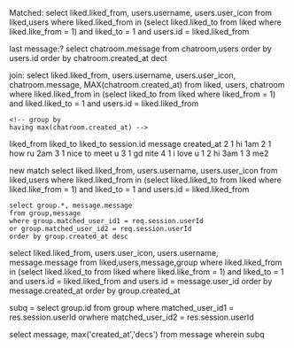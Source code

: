 
Matched:
    select liked.liked_from, users.username, users.user_icon from liked,users 
    where liked.liked_from in (select liked.liked_to from liked where liked.like_from = 1) 
    and liked_to = 1
    and users.id = liked.liked_from

last message:?
    select chatroom.message 
    from chatroom,users 
    order by users.id 
    order by chatroom.created_at dect

join:
    select liked.liked_from, users.username, users.user_icon, chatroom.message, MAX(chatroom.created_at) 
    from liked, users, chatroom 
    where liked.liked_from in (select liked_to from liked where liked_from = 1) 
    and liked.liked_to = 1
    and users.id = liked.liked_from

    <!-- group by
    having max(chatroom.created_at) -->

liked_from  liked_to
liked_to    session.id  message             created_at
2           1           hi                  1am
2           1           how ru              2am
3           1           nice to meet u
3           1           gd nite
4           1           i love u
1           2           hi                  3am
1           3           me2


new match
    select liked.liked_from, users.username, users.user_icon from liked,users 
    where liked.liked_from in (select liked.liked_to from liked where liked.like_from = 1) 
    and liked_to = 1
    and users.id = liked.liked_from


    select group.*, message.message 
    from group,message 
    where group.matched_user_id1 = req.session.userId 
    or group.matched_user_id2 = req.session.userId 
    order by group.created_at desc


select liked.liked_from, users.user_icon, users.username, message.message 
from liked,users,message,group 
where liked.liked_from in (select liked.liked_to from liked where liked.like_from = 1) 
and liked_to = 1
and users.id = liked.liked_from
and users.id = message.user_id
order by message.created_at
order by group.created_at

subq = select group.id from group 
        where matched_user_id1 =  res.session.userId 
        orwhere matched_user_id2 = res.session.userId

select message, max('created_at','decs') from message wherein subq 